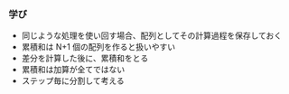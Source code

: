 ### 学び

- 同じような処理を使い回す場合、配列としてその計算過程を保存しておく
- 累積和は N+1 個の配列を作ると扱いやすい
- 差分を計算した後に、累積和をとる
- 累積和は加算が全てではない
- ステップ毎に分割して考える